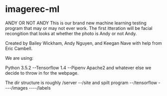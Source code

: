 # imagerec-ml
ANDY OR NOT ANDY
This is our brand new machine learning testing program that may or may not ever work. The first itteration will be facial recongition
that looks at whether the photo is Andy or not Andy. 

Created by Bailey Wickham, Andy Nguyen, and Keegan Nave with help from Eric Cambell.


We are using:

Python 3.5.2
--Tensorflow 1.4
--Pipenv
Apache2 and whatever else we decide to throw in for the webpage.

The dir structure is roughly
/server
--/site and spilt program
--/tensorflow
----/images
----/labels
